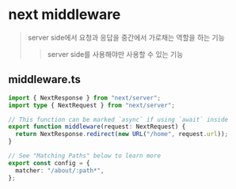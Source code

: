 # next middleware

> server side에서 요청과 응답을 중간에서 가로채는 역할을 하는 기능
>
> > server side를 사용해야만 사용할 수 있는 기능

## middleware.ts

```ts
import { NextResponse } from "next/server";
import type { NextRequest } from "next/server";

// This function can be marked `async` if using `await` inside
export function middleware(request: NextRequest) {
  return NextResponse.redirect(new URL("/home", request.url));
}

// See "Matching Paths" below to learn more
export const config = {
  matcher: "/about/:path*",
};
```
